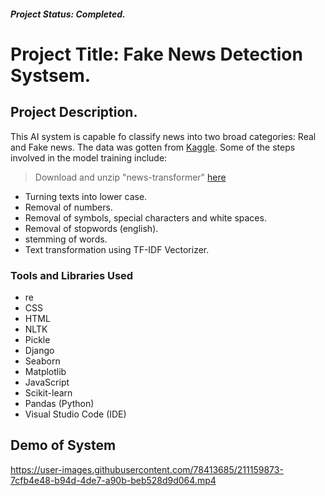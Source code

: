 ##### Project Status: Completed.
# Project Title: Fake News Detection Systsem.

## Project Description.
<p> This AI system is capable fo classify news into two broad categories: Real and Fake news. The data was gotten from <a href= "https://www.kaggle.com/datasets/clmentbisaillon/fake-and-real-news-dataset">Kaggle</a>. Some of the steps involved in the model training include:   
  
  > Download and unzip "news-transformer" <a href= "https://drive.google.com/file/d/1FUKDizSk7PxkBcIiMwcdp2GsErr_9OnP/view?usp=sharing">here</a>
  
- Turning texts into lower case.
- Removal of numbers.
- Removal of symbols, special characters and white spaces.
- Removal of stopwords (english).
- stemming of words.
- Text transformation using TF-IDF Vectorizer.

### Tools and Libraries Used
- re
- CSS
- HTML
- NLTK
- Pickle
- Django
- Seaborn
- Matplotlib
- JavaScript
- Scikit-learn
- Pandas (Python)
- Visual Studio Code (IDE)

## Demo of System

https://user-images.githubusercontent.com/78413685/211159873-7cfb4e48-b94d-4de7-a90b-beb528d9d064.mp4
